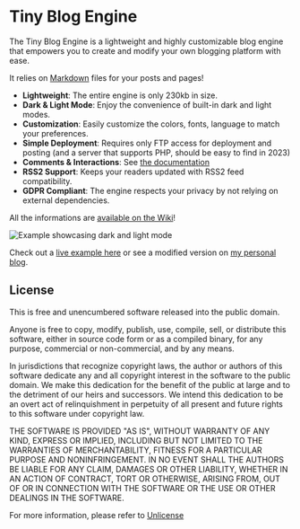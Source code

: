 # Tiny Blog Engine

The Tiny Blog Engine is a lightweight and highly customizable blog engine that empowers you to create and modify your own blogging platform with ease. 

It relies on [Markdown](https://www.markdownguide.org/basic-syntax/) files for your posts and pages!

- **Lightweight**: The entire engine is only 230kb in size.
- **Dark & Light Mode**: Enjoy the convenience of built-in dark and light modes.
- **Customization**: Easily customize the colors, fonts, language to match your preferences.
- **Simple Deployment**: Requires only FTP access for deployment and posting (and a server that supports PHP, should be easy to find in 2023)
- **Comments & Interactions**: See [the documentation]([https://github.com/nithou/tiny-blog-engine/blob/main/README.md#comment--interactions](https://github.com/nithou/tiny-blog-engine/wiki/Comments-&-Reactions))
- **RSS2 Support**: Keeps your readers updated with RSS2 feed compatibility.
- **GDPR Compliant**: The engine respects your privacy by not relying on external dependencies.

All the informations are [available on the Wiki](https://github.com/nithou/tiny-blog-engine/wiki)!

![Example showcasing dark and light mode](https://github.com/nithou/tiny-blog-engine/blob/main/assets/img/og.png)

Check out a [live example here](https://nithou.net/sandbox/) or see a modified version on [my personal blog](https://nithou.net/blog/).

## License

This is free and unencumbered software released into the public domain.

Anyone is free to copy, modify, publish, use, compile, sell, or
distribute this software, either in source code form or as a compiled
binary, for any purpose, commercial or non-commercial, and by any
means.

In jurisdictions that recognize copyright laws, the author or authors
of this software dedicate any and all copyright interest in the
software to the public domain. We make this dedication for the benefit
of the public at large and to the detriment of our heirs and
successors. We intend this dedication to be an overt act of
relinquishment in perpetuity of all present and future rights to this
software under copyright law.

THE SOFTWARE IS PROVIDED "AS IS", WITHOUT WARRANTY OF ANY KIND,
EXPRESS OR IMPLIED, INCLUDING BUT NOT LIMITED TO THE WARRANTIES OF
MERCHANTABILITY, FITNESS FOR A PARTICULAR PURPOSE AND NONINFRINGEMENT.
IN NO EVENT SHALL THE AUTHORS BE LIABLE FOR ANY CLAIM, DAMAGES OR
OTHER LIABILITY, WHETHER IN AN ACTION OF CONTRACT, TORT OR OTHERWISE,
ARISING FROM, OUT OF OR IN CONNECTION WITH THE SOFTWARE OR THE USE OR
OTHER DEALINGS IN THE SOFTWARE.

For more information, please refer to [Unlicense](https://unlicense.org)
